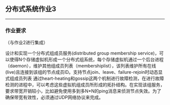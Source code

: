 ## 分布式系统作业3

----



### 作业要求

（与作业2进行集成）

 设计和实现一个分布式组成员服务(distributed group membership service)，可以使得N个存储虚拟机形成一个分布式组系统，每个存储虚拟机通过一个后台进程（daemon），维护其他组成员列表（membershiplist），该列表维护所有在线(live)且连接到该组的节点成员ID。支持节点join、leave、failure-rejoin时动态显式组成员列表
 通过heart-heating和gossip这两个机制进行故障检测，在进行故障检测的进程中，可以考虑这些虚拟机组成员所形成的拓扑结构。在实现该组服务，要求带宽开销较小，比如避免使用多到多N*N的ping消息来侦测节点失效。为了确保带宽有效性，必须通过UDP网络协议来完成。




